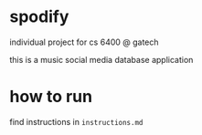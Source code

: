 # spodify

individual project for cs 6400 @ gatech

this is a music social media database application



# how to run

find instructions in ```instructions.md```